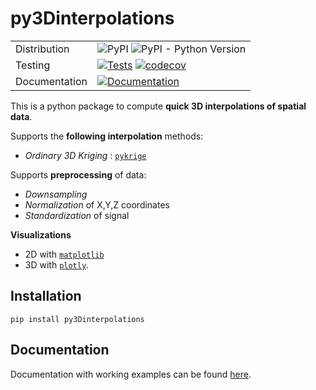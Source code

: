 # py3Dinterpolations

|  |  |
| --- | --- |
| Distribution | ![PyPI](https://img.shields.io/pypi/v/py3Dinterpolations?color=blue) ![PyPI - Python Version](https://img.shields.io/pypi/pyversions/py3Dinterpolations) |
| Testing | [![Tests](https://github.com/giocaizzi/py3Dinterpolations/actions/workflows/tests.yml/badge.svg?branch=main)](https://github.com/giocaizzi/py3Dinterpolations/actions/workflows/tests.yml) [![codecov](https://codecov.io/gh/giocaizzi/py3Dinterpolations/branch/main/graph/badge.svg?token=8COIITUR2I)](https://codecov.io/gh/giocaizzi/py3Dinterpolations) |
| Documentation | [![Documentation](https://github.com/giocaizzi/py3Dinterpolations/actions/workflows/documentation.yml/badge.svg?branch=gh-pages)](https://github.com/giocaizzi/py3Dinterpolations/actions/workflows/documentation.yml) |


This is a python package to compute **quick 3D interpolations of spatial data**.

Supports the **following interpolation** methods:
- *Ordinary 3D Kriging* : [`pykrige`](https://github.com/GeoStat-Framework/PyKrige)

Supports **preprocessing** of data:
- *Downsampling*
- *Normalization* of X,Y,Z coordinates
- *Standardization* of signal 

**Visualizations**
- 2D with [`matplotlib`](https://matplotlib.org/stable/)
- 3D with [`plotly`](https://plotly.com/).

## Installation

```
pip install py3Dinterpolations
```

## Documentation

Documentation with working examples can be found [here](https://giocaizzi.github.io/py3Dinterpolations/).
